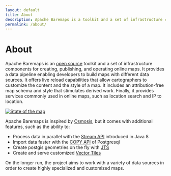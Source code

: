 ```yaml
---
layout: default
title: About
description: Apache Baremaps is a toolkit and a set of infrastructure components for creating, publishing, and operating online maps. It provides a data pipeline enabling developers to build maps with different data sources with live reload capabilities. It provides other services commonly used in online maps, such as location search and IP to location.
permalink: /about/
---
```


# About

Apache Baremaps is an  [open source](https://github.com/apache/incubator-baremaps/blob/main/LICENSE) toolkit and a set of infrastructure components for creating, publishing, and operating online maps. It provides a data pipeline enabling developers to build maps with different data sources. It offers live reload capabilities that allow cartographers to customize the content and the style of a map. It includes an attribution-free map schema and style that stimulates derived work. Finally, it provides services commonly used in online maps, such as location search and IP to location.

[![State of the map](/assets/screenshot.jpg)](/assets/demo.html)

Apache Baremaps is inspired by [Osmosis](https://github.com/openstreetmap/osmosis), but it comes with additional features, such as the ability to:

-   Process data in parallel with the [Stream API](https://docs.oracle.com/javase/8/docs/api/java/util/stream/package-summary.html) introduced in Java 8
-   Import data faster with the [COPY API](https://www.postgresql.org/docs/11/sql-copy.html) of Postgresql
-   Create postgis geometries on the fly with [JTS](https://github.com/locationtech/jts)
-   Create and serve customized [Vector Tiles](https://docs.mapbox.com/vector-tiles/specification/)

On the longer run, the project aims to work with a variety of data sources in order to create highly specialized and customized maps.